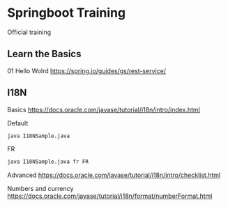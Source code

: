 # Springboot Training
Official training



## Learn the Basics
01 Hello Wolrd
https://spring.io/guides/gs/rest-service/


## I18N
Basics
https://docs.oracle.com/javase/tutorial/i18n/intro/index.html

Default
```sh
java I18NSample.java
```

FR
```sh
java I18NSample.java fr FR
```

Advanced
https://docs.oracle.com/javase/tutorial/i18n/intro/checklist.html

Numbers and currency
https://docs.oracle.com/javase/tutorial/i18n/format/numberFormat.html
